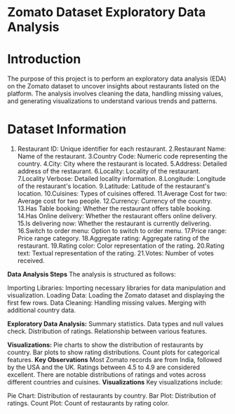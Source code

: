 # Zomato Dataset Exploratory Data Analysis
# Introduction
The purpose of this project is to perform an exploratory data analysis (EDA) on the Zomato dataset to uncover insights about restaurants listed on the platform. 
The analysis involves cleaning the data, handling missing values, and generating visualizations to understand various trends and patterns.

# Dataset Information
1. Restaurant ID: Unique identifier for each restaurant.
2.Restaurant Name: Name of the restaurant.
3.Country Code: Numeric code representing the country.
4.City: City where the restaurant is located.
5.Address: Detailed address of the restaurant.
6.Locality: Locality of the restaurant.
7.Locality Verbose: Detailed locality information.
8.Longitude: Longitude of the restaurant's location.
9.Latitude: Latitude of the restaurant's location.
10.Cuisines: Types of cuisines offered.
11.Average Cost for two: Average cost for two people.
12.Currency: Currency of the country.
13.Has Table booking: Whether the restaurant offers table booking.
14.Has Online delivery: Whether the restaurant offers online delivery.
15.Is delivering now: Whether the restaurant is currently delivering.
16.Switch to order menu: Option to switch to order menu.
17.Price range: Price range category.
18.Aggregate rating: Aggregate rating of the restaurant.
19.Rating color: Color representation of the rating.
20.Rating text: Textual representation of the rating.
21.Votes: Number of votes received.

**Data Analysis Steps**
The analysis is structured as follows:

Importing Libraries: Importing necessary libraries for data manipulation and visualization.
Loading Data: Loading the Zomato dataset and displaying the first few rows.
Data Cleaning:
Handling missing values.
Merging with additional country data.


**Exploratory Data Analysis:**
Summary statistics.
Data types and null values check.
Distribution of ratings.
Relationship between various features.

**Visualizations:**
Pie charts to show the distribution of restaurants by country.
Bar plots to show rating distributions.
Count plots for categorical features.
**Key Observations**
Most Zomato records are from India, followed by the USA and the UK.
Ratings between 4.5 to 4.9 are considered excellent.
There are notable distributions of ratings and votes across different countries and cuisines.
**Visualizations**
Key visualizations include:

Pie Chart: Distribution of restaurants by country.
Bar Plot: Distribution of ratings.
Count Plot: Count of restaurants by rating color.
